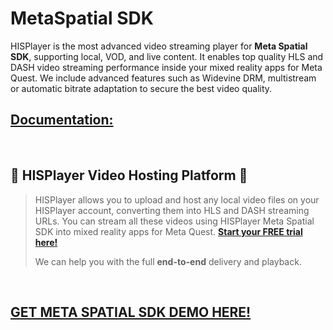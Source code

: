 # MetaSpatial SDK

HISPlayer is the most advanced video streaming player for **Meta Spatial SDK**, supporting local, VOD, and live content. It enables top quality HLS and DASH video streaming performance inside your mixed reality apps for Meta Quest. We include advanced features such as Widevine DRM, multistream or automatic bitrate adaptation to secure the best video quality.


## [Documentation:](https://hisplayer.github.io/MetaSpatial-SDK/#/)

<br>

## 🚀 HISPlayer Video Hosting Platform 🚀 
>
>HISPlayer allows you to upload and host any local video files on your HISPlayer account, converting them into HLS and DASH streaming URLs. You can stream all these videos using HISPlayer Meta Spatial SDK into mixed reality apps for Meta Quest. **[Start your FREE trial here!](https://hisplayer.com/unity-asset-store-saas-registration/)**
>
> We can help you with the full **end-to-end** delivery and playback.

<br>

## [GET META SPATIAL SDK DEMO HERE!](https://hisplayer.com/demo-unity-player-sdk-github/?utm_source=github&utm_medium=referral&utm_campaign=unitygithub&utm_content=20200211--unitydemocontact)
